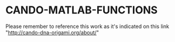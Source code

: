 # CANDO-MATLAB-FUNCTIONS
Please remember to reference this work as it's indicated on this link "http://cando-dna-origami.org/about/"   
